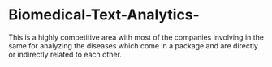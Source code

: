 # Biomedical-Text-Analytics-
This is a highly competitive area with most of the companies involving in the same for analyzing the diseases which come in a package and are directly or indirectly related to each other.
